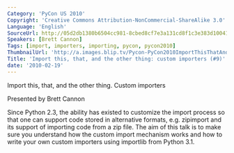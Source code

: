 ```yaml
---
Category: 'PyCon US 2010'
Copyright: 'Creative Commons Attribution-NonCommercial-ShareAlike 3.0'
Language: 'English'
SourceUrl: http://05d2db1380b6504cc981-8cbed8cf7e3a131cd8f1c3e383d10041.r93.cf2.rackcdn.com/pycon-us-2010/341_import-this-that-and-the-other-thing-custom-importers-9.m4v
Speakers: [Brett Cannon]
Tags: [import, importers, importing, pycon, pycon2010]
ThumbnailUrl: 'http://a.images.blip.tv/Pycon-PyCon2010ImportThisThatAndTheOtherThingCustomImporters824.png'
Title: 'Import this, that, and the other thing: custom importers (#9)'
date: '2010-02-19'
---
```

Import this, that, and the other thing. Custom importers

  
Presented by Brett Cannon

  
Since Python 2.3, the ability has existed to customize the import process so
that one can support code stored in alternative formats, e.g. zipimport and
its support of importing code from a zip file. The aim of this talk is to make
sure you understand how the custom import mechanism works and how to write
your own custom importers using importlib from Python 3.1.

